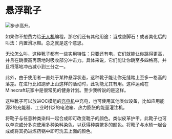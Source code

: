# 悬浮靴子

![步步高升。](oredict:opencomputers:hoverBoots)

如果你不想费力给[无人机](drone.md)编程，那它们还有其他用途：当成垫脚石！或者美化后的叫法：内置滑冰鞋。总之就是这个意思。

无论怎么叫，这种靴子都有一些实用特性：只要还有电，它们就能让你跳得更高，并且在跳很高再落地时吸收部分冲击力。具体来说，它们能让你跳至多四格高，并且将落地冲击减小到三分之一。

此外，由于使用者一直处于某种悬浮状态，这种靴子能让你无缝踏上至多一格高的落差。在进行比如跑步上山这样的活动时，此功能尤其有用。这种运动在Minecraft玩家中是很常见的健身计划。至少我听说的是这样。

这种靴子可以放进OC模组的[充电机](../block/charger.md)中充电，也可使用其他类似设备，比如应用能源2的充能器、工业时代2的电池箱、热力膨胀的能量灌注机。

将靴子与任意种类染料一起合成即可改变靴子的颜色。类似皮革护甲，此靴子也可以单次或分多次使用多种染料染色，以获得种类繁多的颜色。将靴子与水桶一起合成或将其扔进炼药锅中即可洗去上面的颜色。
